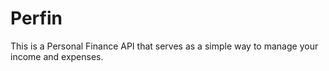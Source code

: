 # Perfin
This is a Personal Finance API that serves as a simple way to manage your income and expenses.
